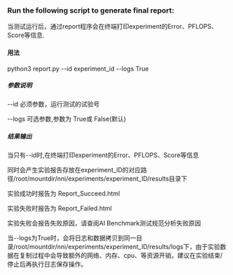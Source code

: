 ### Run the following script to generate final report:

当测试运行后，通过report程序会在终端打印experiment的Error、PFLOPS、Score等信息.
#### 用法
python3 report.py --id experiment_id --logs True
##### 参数说明
--id 必须参数，运行测试的试验号

--logs 可选参数,参数为 True或 False(默认)

##### 结果输出
当只有--id时,在终端打印experiment的Error、PFLOPS、Score等信息

同时会产生实验报告存放在experiment_ID的对应路径/root/mountdir/nni/experiments/experiment_ID/results目录下

实验成功时报告为 Report_Succeed.html

实验失败时报告为 Report_Failed.html

实验失败会报告失败原因，请查阅AI Benchmark测试规范分析失败原因

当--logs为True时，会将日志和数据拷贝到同一目录/root/mountdir/nni/experiments/experiment_ID/results/logs下，由于实验数据在复制过程中会导致额外的网络、内存、cpu、等资源开销，建议在实验结束/停止后再执行日志保存操作。

